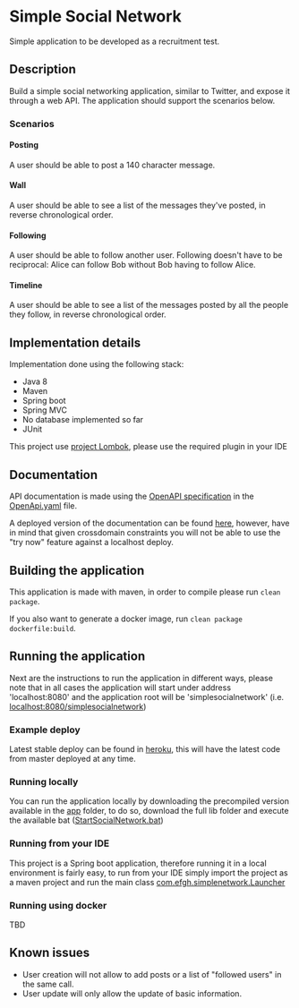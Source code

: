# Simple Social Network
Simple application to be developed as a recruitment test.

## Description

Build a simple social networking application, similar to Twitter, and
expose it through a web API. The application should support the scenarios
below.

### Scenarios

#### Posting

A user should be able to post a 140 character message.

#### Wall

A user should be able to see a list of the messages they've posted, in reverse
chronological order.

#### Following

A user should be able to follow another user. Following doesn't have to be
reciprocal: Alice can follow Bob without Bob having to follow Alice.

#### Timeline

A user should be able to see a list of the messages posted by all the people
they follow, in reverse chronological order.

## Implementation details

Implementation done using the following stack:

* Java 8
* Maven
* Spring boot
* Spring MVC
* No database implemented so far
* JUnit

This project use [project Lombok](https://projectlombok.org/), please use the required plugin in your IDE

## Documentation
API documentation is made using the [OpenAPI specification](https://github.com/OAI/OpenAPI-Specification/blob/master/versions/3.0.0.md#schemaObject) in the [OpenApi.yaml](OpenApi.yaml) file.

A deployed version of the documentation can be found [here](https://app.swaggerhub.com/apis-docs/e311/SimpleSocialNetWork/1.0.0), however, have in mind that given crossdomain constraints you will not be able to use the "try now" feature against a localhost deploy.

## Building the application

This application is made with maven, in order to compile please run ``clean package``.

If you also want to generate a docker image, run ``clean package dockerfile:build``.

## Running the application
Next are the instructions to run the application in different ways, please note that in all cases the application will start under address 'localhost:8080' and the application root will be 'simplesocialnetwork' (i.e. [localhost:8080/simplesocialnetwork](localhost:8080/simplesocialnetwork))

### Example deploy

Latest stable deploy can be found in [heroku](https://efghnetwork.herokuapp.com/), this will have the latest code from master deployed at any time.

### Running locally

You can run the application locally by downloading the precompiled version available in the [app](app) folder, to do so, download the full lib folder and execute the available bat ([StartSocialNetwork.bat](lib/StartSocialNetwork.bat))

### Running from your IDE

This project is a Spring boot application, therefore running it in a local environment is fairly easy, to run from your IDE simply import the project as a maven project and run the main class [com.efgh.simplenetwork.Launcher](src/main/java/com/efgh/simplenetwork/Launcher.java)

### Running using docker

TBD

## Known issues

* User creation will not allow to add posts or a list of "followed users" in the same call.
* User update will only allow the update of basic information.


